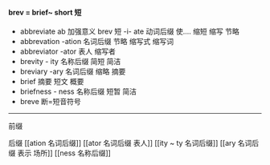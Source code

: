 #### brev = brief~  short 短
- abbreviate  ab 加强意义 brev 短 -i- ate 动词后缀 使.... 缩短 缩写 节略 
- abbrevation -ation  名词后缀 节略 缩写式 缩写词
- abbreviator -ator 表人  缩写者
- brevity - ity 名称后缀  简短 简洁
- breviary -ary 名词后缀 缩略 摘要
- brief  摘要 短文 概要
- briefness  - ness  名称后缀  短暂 简洁
- breve 断=短音符号

---
前缀



后缀
[[ation 名词后缀]]
[[ator 名词后缀 表人]]
[[ity  ~ ty 名词后缀]]
[[ary 名词后缀 表示 场所]]
[[ness  名称后缀]]